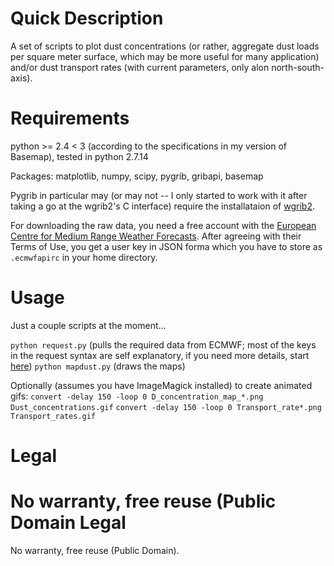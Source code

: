 Quick Description
===========

A set of scripts to plot dust concentrations (or rather, aggregate dust
loads per square meter surface, which may be more useful for many application) and/or dust transport rates (with current parameters, only alon north-south-axis).

Requirements
====

python >= 2.4 < 3 (according to the specifications in my version of Basemap), tested in python 2.7.14

Packages: matplotlib, numpy, scipy, pygrib, gribapi, basemap

Pygrib in particular may (or may not -- I only started to work with it after taking a go at the wgrib2's C interface) require the installataion of [wgrib2](http://www.cpc.noaa.gov/products/wesley/wgrib2/). 

For downloading the raw data, you need a free account with the [European Centre for Medium Range Weather Forecasts](https://www.ecmwf.int/). After agreeing with their Terms of Use, you get a user key in JSON forma which you have to store as `.ecmwfapirc` in your home directory.

Usage
===
Just a couple scripts at the moment...

`python request.py` (pulls the required data from ECMWF; most of the keys in the request syntax are self explanatory, if you need more details, start [here](https://software.ecmwf.int/wiki/display/WEBAPI/Brief+MARS+request+syntax))
`python mapdust.py` (draws the maps)

Optionally (assumes you have ImageMagick installed) to create animated gifs:
`convert -delay 150 -loop 0 D_concentration_map_*.png Dust_concentrations.gif`
`convert -delay 150 -loop 0 Transport_rate*.png Transport_rates.gif`
 
Legal
===

No warranty, free reuse (Public Domain
Legal
===

No warranty, free reuse (Public Domain).
